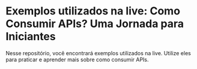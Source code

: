 # Exemplos utilizados na live: Como Consumir APIs? Uma Jornada para Iniciantes

Nesse repositório, você encontrará exemplos utilizados na live. Utilize eles para praticar e aprender mais sobre como consumir APIs.